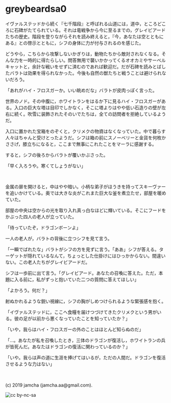 

# greybeardsa0

イヴァルステッドから続く『七千階段』と呼ばれる山道には，道中，ところどころに石碑がたてられている。それは竜戦争から今に至るまでの，グレイビアードたちの歴史。階段を登りながらそれを読み終えると，『今，あなたは空とともにある』との啓示とともに，シフの身体に力が付与されるのを感じた。

どうやら，こちらから攻撃しないかぎりは，動物たちから敵対されなくなる。そんな力を一時的に得たらしい。問答無用で襲いかかってくるオオカミやサーベルキャットと，余計な戦いをせずに済むのであれば歓迎だ。だが石碑を読みとばしたバラトは効果を得られなかった。今後も自然の獣たちと戦うことは避けられないだろう。

「あれがハイ・フロスガーか。いい眺めだな」バラトが皮肉っぽく言った。

世界のノド。その中腹に，ホワイトランをはるか下に見るハイ・フロスガーがある。入口の巨大な塔は目印でしかなく，そこに塔よりはやや低い石造りの壁が左右に続く。吹雪に装飾されたそのいでたちは，全ての訪問者を拒絶しているようだ。

入口に置かれた宝箱をのぞくと，クリメクの物資はなくなっていた。中で暮らす人々はちゃんと受けとったようだ。シフは箱の前にスノーベリーと金貨を何枚かささげ，膝立ちになると，ここまで無事にこれたことをマーラに感謝する。

すると，シフの後ろからバラトが覆いかぶさった。

「早く入ろうや。寒くてしょうがない」

<br>

金属の扉を開けると，中はやや暗い。小柄な弟子がほうきを持ってスキーヴァーを追いかけている。奥では大きな炎がこれまた巨大な釜を煮立たせ，部屋を暖めていた。

部屋の中央は空からの光を取り入れ真っ白なほどに輝いている。そこにフードをかぶった四人の老人が立っていた。

「待っていたぞ，ドラゴンボーンよ」

一人の老人が，バラトの背後に立つシフを見て言う。

「一瞬でばれたな」バラトがシフの方を見ずに言う。「ああ」シフが答える。ターゲットが隠れているなんて，ちょっとした仕掛けにはひっかからない。間違いない。この老人たちがグレイビアードだ。

シフは一歩前に出て言う。「グレイビアード。あなたの召喚に答えた。ただ，本題に入る前に，私がずっと抱いていた二つの質問に答えてほしい」

「よかろう。何だ？」

射ぬかれるような鋭い視線に，シフの胸がしめつけられるような緊張感を抱く。

「イヴァルステッドに，ここへ食糧を届けつづけてきたクリメクという男がいる。彼の足が以前から悪くなっていたことを知っていたか？」

「いや，我らはハイ・フロスガーの外のことはほとんど知らぬのだ」

「…。あなたが私を召喚したとき，三体のドラゴンが復活し，ホワイトランの兵が皆死んだ。あなたはドラゴンの復活に関わっているのか？」

「いや。我らは声の道に生涯を捧げてはいるが，ただの人間だ。ドラゴンを復活させるような力はない」

<br>
<br>
(c) 2019 jamcha (jamcha.aa@gmail.com).

![cc by-nc-sa](https://i.creativecommons.org/l/by-nc-sa/4.0/88x31.png)

